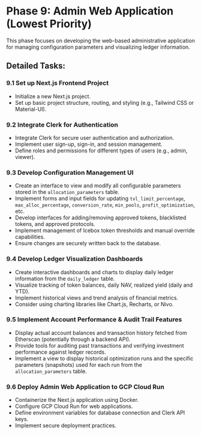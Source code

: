 # Phase 9: Admin Web Application (Lowest Priority)

This phase focuses on developing the web-based administrative application for managing configuration parameters and visualizing ledger information.

## Detailed Tasks:

### 9.1 Set up Next.js Frontend Project
- Initialize a new Next.js project.
- Set up basic project structure, routing, and styling (e.g., Tailwind CSS or Material-UI).

### 9.2 Integrate Clerk for Authentication
- Integrate Clerk for secure user authentication and authorization.
- Implement user sign-up, sign-in, and session management.
- Define roles and permissions for different types of users (e.g., admin, viewer).

### 9.3 Develop Configuration Management UI
- Create an interface to view and modify all configurable parameters stored in the `allocation_parameters` table.
- Implement forms and input fields for updating `tvl_limit_percentage`, `max_alloc_percentage`, `conversion_rate`, `min_pools`, `profit_optimization`, etc.
- Develop interfaces for adding/removing approved tokens, blacklisted tokens, and approved protocols.
- Implement management of Icebox token thresholds and manual override capabilities.
- Ensure changes are securely written back to the database.

### 9.4 Develop Ledger Visualization Dashboards
- Create interactive dashboards and charts to display daily ledger information from the `daily_ledger` table.
- Visualize tracking of token balances, daily NAV, realized yield (daily and YTD).
- Implement historical views and trend analysis of financial metrics.
- Consider using charting libraries like Chart.js, Recharts, or Nivo.

### 9.5 Implement Account Performance & Audit Trail Features
- Display actual account balances and transaction history fetched from Etherscan (potentially through a backend API).
- Provide tools for auditing past transactions and verifying investment performance against ledger records.
- Implement a view to display historical optimization runs and the specific parameters (snapshots) used for each run from the `allocation_parameters` table.

### 9.6 Deploy Admin Web Application to GCP Cloud Run
- Containerize the Next.js application using Docker.
- Configure GCP Cloud Run for web applications.
- Define environment variables for database connection and Clerk API keys.
- Implement secure deployment practices.